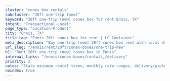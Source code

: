 ```yaml
---
cluster: "conex box rentals"
subcluster: "20ft one-trip (new)"
keyword: "20ft one-trip (new) conex box for rent Ennis, TX"
intent: "Transactional-Local"
page_type: "Location-Product"
city: "Ennis, TX"
title_tag: "Ennis 20ft conex box for rent | LC Container"
meta_description: "Buy one-trip (new) 20ft conex box rent with local delivery in Ennis, TX. LC Container — local Since 2003. Request a fast quote today."
url_slug: "/ennis/rent/20ft/conex-boxes/one-trip-new"
h1: "Rent 20ft one-trip (new) conex box in Ennis"
internal_links: "/ennis/conex-boxes/rentals,/delivery"
priority: 2
notes: "State minimum rental terms, monthly rate ranges, delivery/pickup fees, service area."
noindex: true
---
```


<!-- TODO: Add unique city/inventory copy, images, and internal links here. -->
